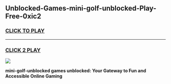 
## Unblocked-Games-mini-golf-unblocked-Play-Free-0xic2
<h3>
<a href="https://premium76.site?title=mini-golf-unblocked&ref=21A">CLICK TO PLAY</a></h3>
<hr>

<h3>
<a href="https://premium76.site?title=mini-golf-unblocked&ref=21A">CLICK 2 PLAY</a>
  
</h3>

<a href="https://premium76.site?title=mini-golf-unblocked&ref=21A"><img src="https://clearcache.store/games.png"></a>


**mini-golf-unblocked games unblocked: Your Gateway to Fun and Accessible Online Gaming**

